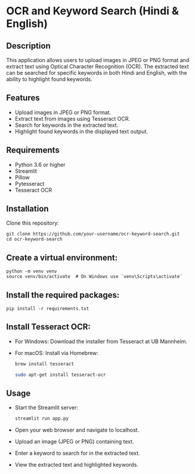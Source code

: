 # OCR and Keyword Search (Hindi & English)

## Description

This application allows users to upload images in JPEG or PNG format and extract text using Optical Character Recognition (OCR). The extracted text can be searched for specific keywords in both Hindi and English, with the ability to highlight found keywords.

## Features

- Upload images in JPEG or PNG format.
- Extract text from images using Tesseract OCR.
- Search for keywords in the extracted text.
- Highlight found keywords in the displayed text output.

## Requirements

- Python 3.6 or higher
- Streamlit
- Pillow
- Pytesseract
- Tesseract OCR

## Installation

Clone this repository:

   ```
   git clone https://github.com/your-username/ocr-keyword-search.git
   cd ocr-keyword-search
 ```

 
## Create a virtual environment:

    
    python -m venv venv
    source venv/bin/activate  # On Windows use `venv\Scripts\activate`
    

## Install the required packages:

    
    pip install -r requirements.txt
    

## Install Tesseract OCR:

- For Windows: Download the installer from Tesseract at UB Mannheim.

- For macOS: Install via Homebrew:

    ```bash
    brew install tesseract
    ```

    ```bash
    sudo apt-get install tesseract-ocr
    ```

## Usage

- Start the Streamlit server:
    ```bash
    streamlit run app.py
    ```
- Open your web browser and navigate to localhost.

- Upload an image (JPEG or PNG) containing text.

- Enter a keyword to search for in the extracted text.

- View the extracted text and highlighted keywords.




